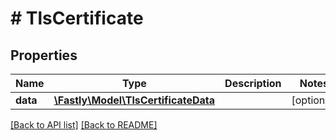 # # TlsCertificate

## Properties

Name | Type | Description | Notes
------------ | ------------- | ------------- | -------------
**data** | [**\Fastly\Model\TlsCertificateData**](TlsCertificateData.md) |  | [optional]

[[Back to API list]](../../README.md#endpoints) [[Back to README]](../../README.md)
